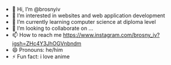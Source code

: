 - 👋 Hi, I’m @brosnyiv
- 👀 I’m interested in websites and web application development
- 🌱 I’m currently learning computer science at diploma level
- 💞️ I’m looking to collaborate on ...
- 📫 How to reach me https://www.instagram.com/brosny_iv?igsh=ZHc4Y3JhOGVnbndm
- 😄 Pronouns: he/him
- ⚡ Fun fact: i love anime

<!---
brosnyiv/brosnyiv is a ✨ special ✨ repository because its `README.md` (this file) appears on your GitHub profile.
You can click the Preview link to take a look at your changes.
--->
